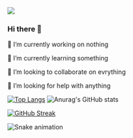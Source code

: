 ![](https://komarev.com/ghpvc/?username=Nahian-Alvy-github-username&style=for-the-badge)


### Hi there 👋


🔭 I’m currently working on nothing 


🌱 I’m currently learning something


👯 I’m looking to collaborate on evrything


🤔 I’m looking for help with anything


[![Top Langs](https://github-readme-stats.vercel.app/api/top-langs/?username=Nahian-Alvy)](https://github.com/anuraghazra/github-readme-stats)   ![Anurag's GitHub stats](https://github-readme-stats.vercel.app/api?username=Nahian-Alvy&theme=onedark&show_icons=true)


[![GitHub Streak](https://streak-stats.demolab.com?user=Nahian-Alvy&theme=nightowl&hide_border=true&locale=bn)](https://git.io/streak-stats) 






![Snake animation](https://github.com/thepiyushmalhotra/thepiyushmalhotra/blob/output/github-contribution-grid-snake.svg)
